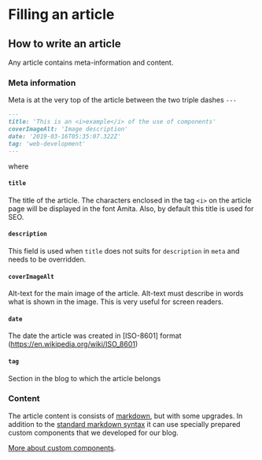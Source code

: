 # Filling an article

## How to write an article
Any article contains meta-information and content.

### Meta information
Meta is at the very top of the article between the two triple dashes `---`
```md
---
title: 'This is an <i>example</i> of the use of components'
coverImageAlt: 'Image description'
date: '2019-03-16T05:35:07.322Z'
tag: 'web-development'
---
```
where

#### `title`
The title of the article. The characters enclosed in the tag `<i>` on the article page will be displayed in the font Amita.
Also, by default this title is used for SEO.

#### `description`
This field is used when `title` does not suits for `description` in `meta` and needs to be overridden.

#### `coverImageAlt`
Alt-text for the main image of the article. Alt-text must describe in words what is shown in the image.
This is very useful for screen readers.

#### `date`
The date the article was created in [ISO-8601] format (https://en.wikipedia.org/wiki/ISO_8601)

#### `tag`
Section in the blog to which the article belongs

### Content
The article content is consists of [markdown](https://www.markdownguide.org/getting-started/#whats-markdown), but with some upgrades.
In addition to the [standard markdown syntax](https://www.markdownguide.org/basic-syntax/)
it can use specially prepared custom components that we developed for our blog.

[More about custom components](./COMPONENTS.md).
